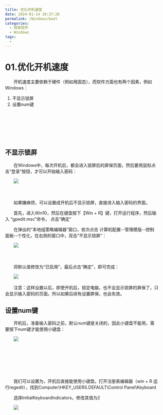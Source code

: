 ```yaml
---
title: 优化开机速度
date: 2024-01-14 10:37:20
permalink: /Windows/boot
categories:
  - 效率软件
  - Windows
tags:
  - 
---
```


# 01.优化开机速度

　　开机速度主要依赖于硬件（例如用固态），而软件方面也有两个因素，例如Windows：

1. 不显示锁屏
2. 设置num键
<!-- more -->
　　‍

　　‍

　　‍

## 不显示锁屏

　　在Windows中，每次开机后，都会进入锁屏后的屏保页面，然后要用鼠标点击“登录”按钮，才可以开始输入密码：

　　![](https://image.peterjxl.com/blog/wps1-20230122215538-vwgp16r.jpg)

　　‍

　　如果嫌麻烦，可以设置成开机后不显示锁屏，直接进入输入密码的界面。

　　首先，进入Win10，然后在键盘按下【Win + R】键，打开运行程序，然后输入 “gpedit.msc”命令， 点击“确定”

　　在弹出的“本地组策略编辑器”窗口，依次点击  计算机配置--管理模版--控制面板--个性化，在右侧的窗口中，双击“不显示锁屏”：

　　![](https://image.peterjxl.com/blog/wps3-20230122215538-o7e6jj7.jpg)

　　‍

　　将默认值修改为“已启用”，最后点击“确定”，即可完成：

　　![](https://image.peterjxl.com/blog/wps4-20230122215538-c5mof48.jpg)

　　‍注意：这样设置以后，即使开机后，锁定电脑，也不会显示锁屏的屏保了，只会显示输入密码的页面。所以如果后续有设置屏保，也会失效。

## 设置num键

　　开机后，准备输入密码之前，默认num键是关闭的，因此小键盘不能用，需要按下num键才能使用小键盘：

　　![](https://image.peterjxl.com/blog/image-20240114112903-gms0emt.png)

　　‍

　　‍

　　‍

　　我们可以设置为，开机后直接能使用小键盘。打开注册表编辑器（win + R 运行regedit），找到Computer\HKEY_USERS\.DEFAULT\Control Panel\Keyboard

　　选择InitialKeyboardIndicators，修改其值为2

　　![](https://image.peterjxl.com/blog/开机后需按num键才能修改第二个为2-20221222144856-32iqogu.png)
